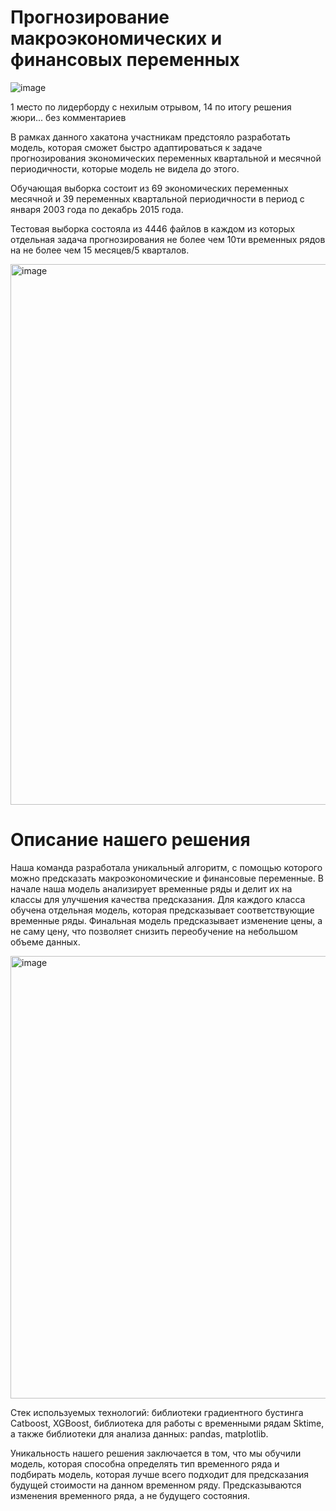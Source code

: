 # Прогнозирование макроэкономических и финансовых переменных

![image](https://user-images.githubusercontent.com/91266802/187231269-e566aca0-be90-4888-aeec-7920120fbf32.png)

1 место по лидерборду с нехилым отрывом, 14 по итогу решения жюри... без комментариев

В рамках данного хакатона участникам предстояло разработать модель, которая сможет быстро адаптироваться к задаче прогнозирования экономических переменных квартальной и месячной периодичности, которые модель не видела до этого.

Обучающая выборка состоит из 69 экономических переменных месячной и 39 переменных квартальной периодичности в период с января 2003 года по декабрь 2015 года.

Тестовая выборка состояла из 4446 файлов в каждом из которых отдельная задача прогнозирования не более чем 10ти временных рядов на не более чем 15 месяцев/5 кварталов.

<img width="865" alt="image" src="https://user-images.githubusercontent.com/91266802/187088928-690163a2-f023-44ba-89c7-8d7792b90634.png">

# Описание нашего решения

Наша команда разработала уникальный алгоритм, с помощью которого можно предсказать макроэкономические и финансовые переменные. В начале наша модель анализирует временные ряды и делит их на классы для улучшения качества предсказания. Для каждого класса обучена отдельная модель, которая предсказывает соответствующие временные ряды. Финальная модель предсказывает изменение цены, а не саму цену, что позволяет снизить переобучение на небольшом объеме данных.

<img width="708" alt="image" src="https://user-images.githubusercontent.com/91266802/187089122-ef06cb76-0619-4274-9473-c42cd97f3b8c.png">


Стек используемых технологий: библиотеки градиентного бустинга Catboost, XGBoost, библиотека для работы с временными рядам Sktime, а также библиотеки для анализа данных: pandas, matplotlib.

Уникальность нашего решения заключается в том, что мы обучили модель, которая способна определять тип временного ряда и подбирать модель, которая лучше всего подходит для предсказания будущей стоимости на данном временном ряду. Предсказываются изменения временного ряда, а не будущего состояния.
